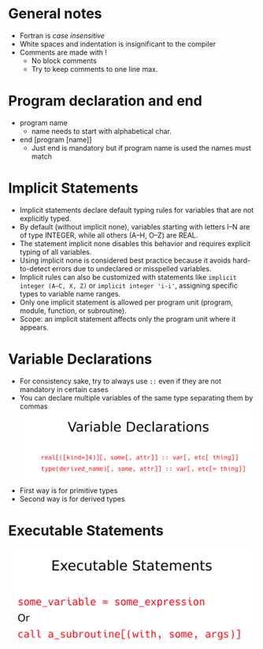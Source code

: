 # General notes

- Fortran is *case insensitive*
- White spaces and indentation is insignificant to the compiler
- Comments are made with !
    - No block comments
    - Try to keep comments to one line max.

# Program declaration and end

- program name
    - name needs to start with alphabetical char.
- end [program [name]]
    - Just end is mandatory but if program name is used the names must match

# Implicit Statements

- Implicit statements declare default typing rules for variables that are not explicitly typed.
- By default (without implicit none), variables starting with letters I–N are of type INTEGER, while all others (A–H, O–Z) are REAL.
- The statement implicit none disables this behavior and requires explicit typing of all variables.
- Using implicit none is considered best practice because it avoids hard-to-detect errors due to undeclared or misspelled variables.
- Implicit rules can also be customized with statements like `implicit integer (A–C, X, Z)` or `implicit integer 'i-i'`, assigning specific types to variable name ranges.
- Only one implicit statement is allowed per program unit (program, module, function, or subroutine).
- Scope: an implicit statement affects only the program unit where it appears.

# Variable Declarations
- For consistency sake, try to always use `::` even if they are not mandatory in certain cases
- You can declare multiple variables of the same type separating them by commas
![alt text](image.png)
- First way is for primitive types
- Second way is for derived types

# Executable Statements
![alt text](image-1.png)